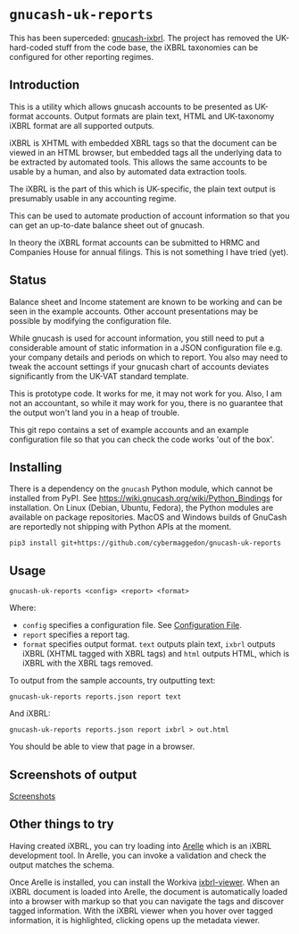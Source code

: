 
# `gnucash-uk-reports`

This has been superceded: [gnucash-ixbrl](https://github.com/cybermaggedon/gnucash-ixbrl]).
The project has removed the UK-hard-coded stuff from the code base, the iXBRL taxonomies
can be configured for other reporting regimes.

## Introduction

This is a utility which allows gnucash accounts to be presented as UK-format
accounts.  Output formats are plain text, HTML and UK-taxonomy iXBRL format
are all supported outputs.  

iXBRL is XHTML with embedded XBRL tags so that the document can be viewed in
an HTML browser, but embedded tags all the underlying data to be extracted
by automated tools.  This allows the same accounts to be usable by a human, and
also by automated data extraction tools.

The iXBRL is the part of this which is UK-specific, the plain text
output is presumably usable in any accounting regime.

This can be used to automate production of account information so that you
can get an up-to-date balance sheet out of gnucash.  

In theory the iXBRL format accounts can be submitted to HRMC and
Companies House for annual filings.  This is not something I have
tried (yet).


## Status

Balance sheet and Income statement are known to be working and can be
seen in the example accounts.  Other account presentations may be possible
by modifying the configuration file.

While gnucash is used for account information, you still need to put a
considerable amount of static information in a JSON configuration file
e.g. your company details and periods on which to report.  You also
may need to tweak the account settings if your gnucash chart of
accounts deviates significantly from the UK-VAT standard template.

This is prototype code.  It works for me, it may not work for you.  Also,
I am not an accountant, so while it may work for you, there is no guarantee
that the output won't land you in a heap of trouble.

This git repo contains a set of example accounts and an example configuration
file so that you can check the code works 'out of the box'.

## Installing

There is a dependency on the `gnucash` Python module, which cannot be installed
from PyPI.  See <https://wiki.gnucash.org/wiki/Python_Bindings> for
installation.  On Linux (Debian, Ubuntu, Fedora), the Python modules are
available on package repositories.  MacOS and Windows builds of GnuCash are
reportedly not shipping with Python APIs at the moment.

```
pip3 install git+https://github.com/cybermaggedon/gnucash-uk-reports
```

## Usage

```
gnucash-uk-reports <config> <report> <format>
```

Where:
- `config` specifies a configuration file.  See
  [Configuration File](docs/config.md).
- `report` specifies a report tag.
- `format` specifies output format.  `text` outputs plain text, `ixbrl`
  outputs iXBRL (XHTML tagged with XBRL tags) and `html` outputs HTML, which
  is iXBRL with the XBRL tags removed.

To output from the sample accounts, try outputting text:

```
gnucash-uk-reports reports.json report text
```

And iXBRL:

```
gnucash-uk-reports reports.json report ixbrl > out.html
```

You should be able to view that page in a browser.

## Screenshots of output

[Screenshots](docs/screenshots.md)

## Other things to try

Having created iXBRL, you can try loading into
[Arelle](https://arelle.org/arelle/) which is an iXBRL development tool.
In Arelle, you can invoke a validation and check the output matches the
schema.

Once Arelle is installed, you can install the Workiva
[ixbrl-viewer](https://github.com/Workiva/ixbrl-viewer).  When an iXBRL
document is loaded into Arelle, the document is automatically loaded into
a browser with markup so that you can navigate the tags and discover tagged
information.  With the iXBRL viewer when you hover over tagged information,
it is highlighted, clicking opens up the metadata viewer.


